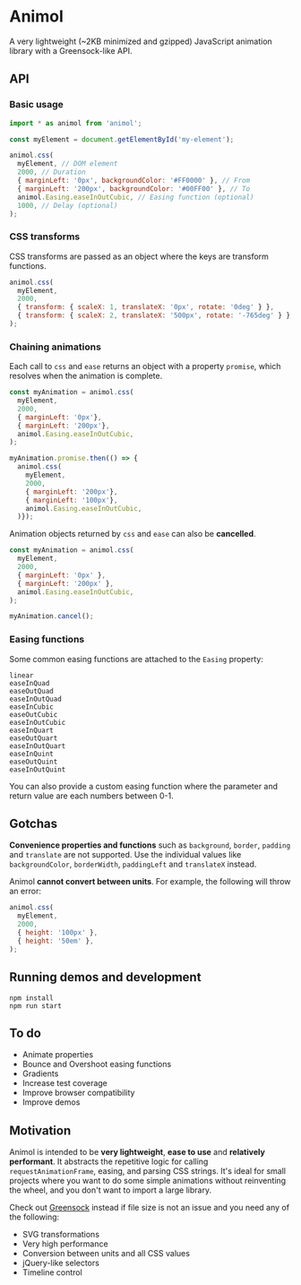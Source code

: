 # Animol

A very lightweight (~2KB minimized and gzipped) JavaScript animation library with a Greensock-like API.

## API

### Basic usage
```javascript
import * as animol from 'animol';

const myElement = document.getElementById('my-element');

animol.css(
  myElement, // DOM element
  2000, // Duration
  { marginLeft: '0px', backgroundColor: '#FF0000' }, // From
  { marginLeft: '200px', backgroundColor: '#00FF00' }, // To
  animol.Easing.easeInOutCubic, // Easing function (optional)
  1000, // Delay (optional)
);
```

### CSS transforms
CSS transforms are passed as an object where the keys are transform functions.

```javascript
animol.css(
  myElement,
  2000,
  { transform: { scaleX: 1, translateX: '0px', rotate: '0deg' } },
  { transform: { scaleX: 2, translateX: '500px', rotate: '-765deg' } },
);
```

### Chaining animations
Each call to `css` and `ease` returns an object with a property `promise`, which resolves when the animation is complete.
```javascript
const myAnimation = animol.css(
  myElement,
  2000,
  { marginLeft: '0px'},
  { marginLeft: '200px'},
  animol.Easing.easeInOutCubic,
);

myAnimation.promise.then(() => {
  animol.css(
    myElement,
    2000,
    { marginLeft: '200px'},
    { marginLeft: '100px'},
    animol.Easing.easeInOutCubic,
  )});
```

Animation objects returned by `css` and `ease` can also be **cancelled**.
```javascript
const myAnimation = animol.css(
  myElement,
  2000,
  { marginLeft: '0px' },
  { marginLeft: '200px' },
  animol.Easing.easeInOutCubic,
);

myAnimation.cancel();
```

### Easing functions
Some common easing functions are attached to the `Easing` property:
```
linear
easeInQuad
easeOutQuad
easeInOutQuad
easeInCubic
easeOutCubic
easeInOutCubic
easeInQuart
easeOutQuart
easeInOutQuart
easeInQuint
easeOutQuint
easeInOutQuint
```

You can also provide a custom easing function where the parameter and return value are each numbers between 0-1.

## Gotchas

**Convenience properties and functions** such as `background`, `border`, `padding` and `translate` are not supported. Use the individual values like `backgroundColor`, `borderWidth`, `paddingLeft` and `translateX` instead.

Animol **cannot convert between units**. For example, the following will throw an error:
```javascript
animol.css(
  myElement,
  2000,
  { height: '100px' },
  { height: '50em' },
);
```

## Running demos and development
```
npm install
npm run start
```

## To do
 * Animate properties
 * Bounce and Overshoot easing functions
 * Gradients
 * Increase test coverage
 * Improve browser compatibility
 * Improve demos

## Motivation
Animol is intended to be **very lightweight**, **ease to use** and **relatively performant**. It abstracts the repetitive logic for calling `requestAnimationFrame`, easing, and parsing CSS strings. It's ideal for small projects where you want to do some simple animations without reinventing the wheel, and you don't want to import a large library.

Check out [Greensock](https://greensock.com/) instead if file size is not an issue and you need any of the following:
 * SVG transformations
 * Very high performance
 * Conversion between units and all CSS values
 * jQuery-like selectors
 * Timeline control
